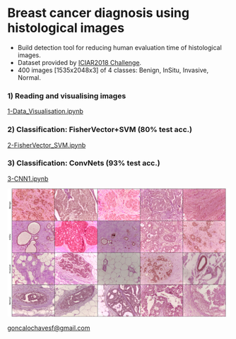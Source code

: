 # Breast cancer diagnosis using histological images

- Build detection tool for reducing human evaluation time of histological images.
- Dataset provided by [ICIAR2018 Challenge](https://iciar2018-challenge.grand-challenge.org).
- 400 images [1535x2048x3] of 4 classes: Benign, InSitu, Invasive, Normal.

### 1) Reading and visualising images
[1-Data_Visualisation.ipynb](/notebooks/1-Data_Visualisation.ipynb)

### 2) Classification: FisherVector+SVM (80% test acc.)
[2-FisherVector_SVM.ipynb](/notebooks/2-FisherVector_SVM.ipynb)

### 3) Classification: ConvNets (93% test acc.)
[3-CNN1.ipynb](/notebooks/3-ConvNet1.ipynb)


![alt text](/src/utils/class_examples.png)




goncalochavesf@gmail.com

